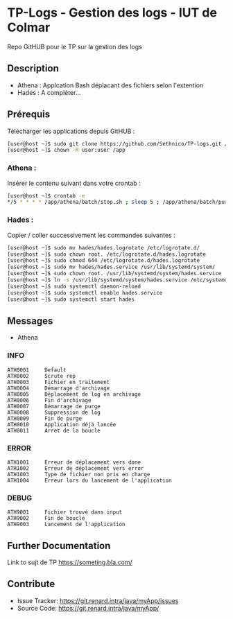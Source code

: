 # TP-Logs - Gestion des logs - IUT de Colmar

Repo GitHUB pour le TP sur la gestion des logs


## Description
- Athena : Applcation Bash déplacant des fichiers selon l'extention
- Hades : A compléter...


## Prérequis
Télécharger les applications depuis GitHUB :
```sh
[user@host ~]$ sudo git clone https://github.com/Sethnico/TP-logs.git /app
[user@host ~]$ chown -R user:user /app
```

### Athena :
Insérer le contenu suivant dans votre crontab :
```sh
[user@host ~]$ crontab -e
*/5 * * * * /app/athena/batch/stop.sh ; sleep 5 ; /app/athena/batch/purge.sh ; sleep 5 ; /app/athena/batch/start.sh
```

### Hades :
Copier / coller successivement les commandes suivantes :
```sh
[user@host ~]$ sudo mv hades/hades.logrotate /etc/logrotate.d/
[user@host ~]$ sudo chown root. /etc/logrotate.d/hades.logrotate
[user@host ~]$ sudo chmod 644 /etc/logrotate.d/hades.logrotate
[user@host ~]$ sudo mv hades/hades.service /usr/lib/systemd/system/
[user@host ~]$ sudo chown root. /usr/lib/systemd/system/hades.service
[user@host ~]$ ln -s /usr/lib/systemd/system/hades.service /etc/systemd/system/hades.service
[user@host ~]$ sudo systemctl daemon-reload
[user@host ~]$ sudo systemctl enable hades.service
[user@host ~]$ sudo systemctl start hades
```

## Messages

 - Athena
### INFO
```
ATH0001     Default
ATH0002     Scrute rep
ATH0003     Fichier en traitement
ATH0004     Démarrage d'archivage
ATH0005     Déplacement de log en archivage
ATH0006     Fin d'archivage
ATH0007     Démarrage de purge
ATH0008     Suppression de log
ATH0009     Fin de purge
ATH0010     Application déjà lancée
ATH0011     Arret de la boucle
```

### ERROR
```
ATH1001     Erreur de déplacement vers done
ATH1002     Erreur de déplacement vers error
ATH1003     Type de fichier non pris en charge
ATH1004     Erreur lors du lancement de l'application
```

### DEBUG
```
ATH9001     Fichier trouvé dans input
ATH9002     Fin de boucle
ATH9003     Lancement de l'application
```

## Further Documentation
Link to sujt de TP https://someting.bla.com/

## Contribute
- Issue Tracker: https://git.renard.intra/java/myApp/issues
- Source Code: https://git.renard.intra/java/myApp/
